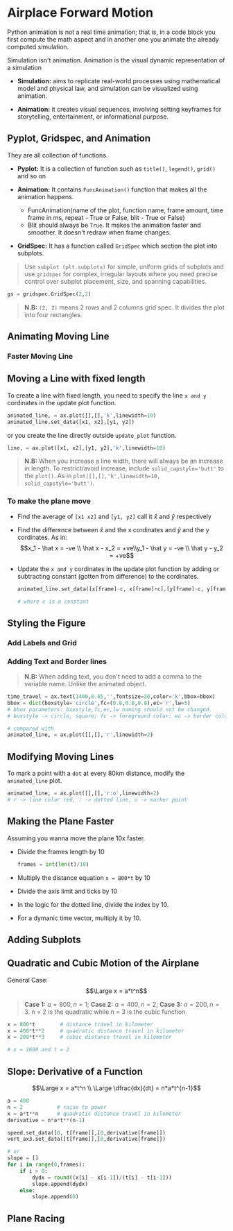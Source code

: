 # Airplace Forward Motion

Python animation is not a real time animation; that is, in a code block you first compute the math aspect and in another one you animate the already computed simulation.

Simulation isn't animation. Animation is the visual dynamic representation of a simulation

- **Simulation:** aims to replicate real-world processes using mathematical model and physical law, and simulation can be visualized using animation.

- **Animation:** it creates visual sequences, involving setting keyframes for storytelling, entertainment, or informational purpose.

## Pyplot, Gridspec, and Animation

They are all collection of functions.

- **Pyplot:** It is a collection of function such as `title()`, `legend()`, `grid()` and so on

- **Animation:** It contains `FuncAnimation()` function that makes all the animation happens.
  - FuncAnimation(name of the plot, function name, frame amount, time frame in ms, repeat - True or False, blit - True or False)
  - Blit should always be `True`. It makes the animation faster and smoother. It doesn't redraw when frame changes.

- **GridSpec:** It has a function called `GridSpec` which section the plot into subplots.

> Use `subplot (plt.subplots)` for simple, uniform grids of subplots and use `gridspec` for complex, irregular layouts where you need precise control over subplot placement, size, and spanning capabilities.

```py
gs = gridspec.GridSpec(2,2)
```

> **N.B:** `(2, 2)` means 2 rows and 2 columns grid spec. It divides the plot into four rectangles.

## Animating Moving Line

### Faster Moving Line

## Moving a Line with fixed length

To create a line with fixed length, you need to specify the line `x and y` cordinates in the update plot function.

```py
animated_line, = ax.plot([],[],'k',linewidth=10)
animated_line.set_data([x1, x2],[y1, y2])
```

or you create the line directly outside `update_plot` function.

```py
line, = ax.plot([x1, x2],[y1, y2],'k',linewidth=10)
```

> **N.B:** When you increase a line width, there will always be an increase in length. To restrict/avoid increase, include `solid_capstyle='butt'` to the `plot()`. As in `plot([],[],'k',linewidth=10, solid_capstyle='butt')`.

### To make the plane move

- Find the average of `[x1 x2]` and `[y1, y2]` call it $\hat x$ and $\hat y$ respectively
- Find the difference between $\hat x$ and the x cordinates and $\hat y$ and the y cordinates. As in: $$x_1 - \hat x = -ve \\ \hat x - x_2 = +ve\\y_1 - \hat y = -ve \\ \hat y - y_2 = +ve$$
- Update the `x and y` cordinates in the update plot function by adding or subtracting constant (gotten from difference) to the cordinates.

    ```py
    animated_line.set_data([x[frame]-c, x[frame]+c],[y[frame]-c, y[frame]+c])

    # where c is a constant
    ```

## Styling the Figure

### Add Labels and Grid

### Adding Text and Border lines

> **N.B:** When adding text, you don't need to add a comma to the variable name. Unlike the animated object.

```py
time_travel = ax.text(1400,0.65,'',fontsize=20,color='k',bbox=bbox)
bbox = dict(boxstyle='circle',fc=(0.8,0.8,0.8),ec='r',lw=5)
# bbox parameters: boxstyle,fc,ec,lw naming should not be changed.
# boxstyle -> circle, square; fc -> foreground color; ec -> border color; lw -> linewidth

# compared with
animated_line, = ax.plot([],[],'r',linewidth=2)
```

## Modifying Moving Lines

To mark a point with a `dot` at every 80km distance, modify the `animated_line` plot.

```py
animated_line, = ax.plot([],[],'r:o',linewidth=2)
# r -> line color red, : -> dotted line, o -> marker point
```

## Making the Plane Faster

Assuming you wanna move the plane 10x faster.

- Divide the frames length by 10

  ```py
  frames = int(len(t)/10)
  ```

- Multiply the distance equation `x = 800*t` by 10
- Divide the axis limit and ticks by 10
- In the logic for the dotted line, divide the index by 10.
- For a dymanic time vector, multiply it by 10.

## Adding Subplots

## Quadratic and Cubic Motion of the Airplane

General Case:
$$\Large x = a*t^n$$

> **Case 1:** $a = 800, n = 1$; **Case 2:** $a = 400, n = 2$; **Case 3:** $a = 200, n = 3$. n = 2 is the quadratic while n = 3 is the cubic function.

```py
x = 800*t        # distance travel in kilometer
x = 400*t**2     # quadratic distance travel in kilometer
x = 200*t**3     # cubic distance travel in kilometer

# x = 1600 and t = 2
```

## Slope: Derivative of a Function

$$\Large x = a*t^n \\ \Large \dfrac{dx}{dt} = n*a*t^{n-1}$$

```py
a = 400
n = 2           # raise to power
x = a*t**n      # quadratic distance travel in kilometer
derivative = n*a*t**(n-1) 

speed.set_data([0, t[frame]],[0,derivative[frame]])
vert_ax3.set_data([t[frame]],[0,derivative[frame]])

# or
slope = []
for i in range(0,frames):
    if i > 0:
        dydx = round((x[i] - x[i-1])/(t[i] - t[i-1]))
        slope.append(dydx)
    else:
        slope.append(0)
```

## Plane Racing
